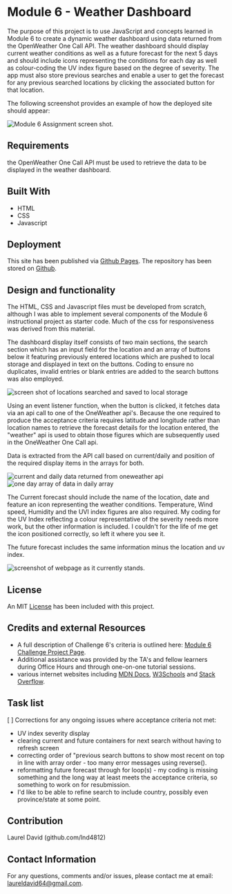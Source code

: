 # Module 6 - Weather Dashboard

The purpose of this project is to use JavaScript and concepts learned in Module 6 to create a dynamic weather dashboard using data returned from the OpenWeather One Call API. The weather dashboard should display current weather conditions as well as a future forecast for the next 5 days and should include icons representing the conditions for each day as well as colour-coding the UV index figure based on the degree of severity.  The app must also store previous searches and enable a user to get the forecast for any previous searched locations by clicking the associated button for that location.

The following screenshot provides an example of how the deployed site should appear:

![Module 6 Assignment screen shot](./assets/images/module-6-assignment-display.png).

## Requirements

the OpenWeather One Call API must be used to retrieve the data to be displayed in the weather dashboard.

## Built With

- HTML
- CSS
- Javascript

## Deployment

This site has been published via [Github Pages](https://lnd4812.github.io/weather-dashboard/).
The repository has been stored on [Github](https://github.com/lnd4812/weather-dashboard.git).

## Design and functionality

The HTML, CSS and Javascript files must be developed from scratch, although I was able to implement several components of the Module 6 instructional project as starter code.  Much of the css for responsiveness was derived from this material.

The dashboard display itself consists of two main sections, the search section which has an input field for the location and an array of buttons below it featuring previously entered locations which are pushed to local storage and displayed in text on the buttons.  Coding to ensure no duplicates, invalid entries or blank entries are added to the search buttons was also employed.

![screen shot of locations searched and saved to local storage](./assets/images/search-location-array.jpg)

Using an event listener function, when the button is clicked, it fetches data via an api call to one of the OneWeather api's.  Because the one required to produce the acceptance criteria requires latitude and longitude rather than location names to retrieve the forecast details for the location entered, the "weather" api is used to obtain those figures which are subsequently used in the OneWeather One Call api.

Data is extracted from the API call based on current/daily and position of the required display items in the arrays for both.

![current and daily data returned from oneweather api](./assets/images/api-call-current-and-daily.jpg)
![one day array of data in daily array](assets/images/api-call-data-daily.jpg)

The Current forecast should include the name of the location, date and feature an icon representing the weather conditions. Temperature, Wind speed, Humidity and the UVI index figures are also required. My coding for the UV Index reflecting a colour representative of the severity needs more work, but the other information is included.  I couldn't for the life of me get the icon positioned correctly, so left it where you see it.

The future forecast includes the same information minus the location and uv index.  

![screenshot of webpage as it currently stands](./assets/current-state-of-assignment.png).

## License

An MIT [License](LICENSE) has been included with this project.

## Credits and external Resources

- A full description of Challenge 6's criteria is outlined here: [Module 6 Challenge Project Page](https://courses.bootcampspot.com/courses/1181/assignments/23410?module_item_id=462036).
- Additional assistance was provided by the TA's and fellow learners during Office Hours and through one-on-one tutorial sessions.
- various internet websites including [MDN Docs](https://developer.mozilla.org), [W3Schools](https://www.w3schools.com) and [Stack Overflow](https://stackoverflow.com).

## Task list

[ ] Corrections for any ongoing issues where acceptance criteria not met:
- UV index severity display 
- clearing current and future containers for next search without having to refresh screen
- correcting order of "previous search buttons to show most recent on top in line with array order - too many error messages using reverse().
- reformatting future forecast through for loop(s) - my coding is missing something and the long way at least meets the acceptance criteria, so something to work on for resubmission.
- I'd like to be able to refine search to include country, possibly even province/state at some point.

## Contribution

Laurel David (github.com/lnd4812)

## Contact Information

For any questions, comments and/or issues, please contact me at email: laureldavid64@gmail.com.

